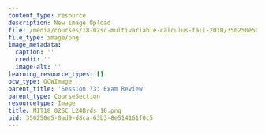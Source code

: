 ```yaml
---
content_type: resource
description: New image Upload
file: /media/courses/18-02sc-multivariable-calculus-fall-2010/350250e50ad9d8ca63b38e514161f0c5_MIT18_02SC_L24Brds_10.png
file_type: image/png
image_metadata:
  caption: ''
  credit: ''
  image-alt: ''
learning_resource_types: []
ocw_type: OCWImage
parent_title: 'Session 73: Exam Review'
parent_type: CourseSection
resourcetype: Image
title: MIT18_02SC_L24Brds_10.png
uid: 350250e5-0ad9-d8ca-63b3-8e514161f0c5
---
```

